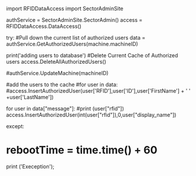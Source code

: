

import RFIDDataAccess
import SectorAdminSite


authService = SectorAdminSite.SectorAdmin()
access = RFIDDataAccess.DataAccess()

try:
   #Pull down the current list of authorized users
   data = authService.GetAuthorizedUsers(machine.machineID)
    
   print('adding users to database')
   #Delete Current Cache of Authorized users
   access.DeleteAllAuthorizedUsers()

   #authService.UpdateMachine(machineID)

   #add the users to the cache
   #for user in data:
      #access.InsertAuthorizedUser(user['RFID'],user['ID'],user['FirstName'] + ' ' +user['LastName'])  

   for user in data["message"]:
   #print (user["rfid"])
      access.InsertAuthorizedUser(int(user["rfid"]),0,user["display_name"]) 

except:
#   rebootTime = time.time() + 60
   print ('Exeception');
